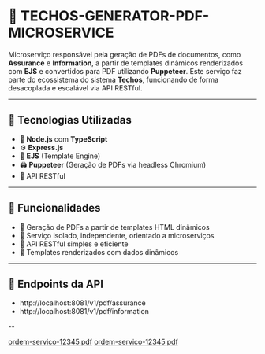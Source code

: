 # 🧾 TECHOS-GENERATOR-PDF-MICROSERVICE

Microserviço responsável pela geração de PDFs de documentos, como **Assurance** e **Information**, a partir de templates dinâmicos renderizados com **EJS** e convertidos para PDF utilizando **Puppeteer**. Este serviço faz parte do ecossistema do sistema **Techos**, funcionando de forma desacoplada e escalável via API RESTful.

---

## 🚀 Tecnologias Utilizadas

- 🚀 **Node.js** com **TypeScript**
- ⚙️ **Express.js**
- 📄 **EJS** (Template Engine)
- 🖨️ **Puppeteer** (Geração de PDFs via headless Chromium)
- 🔗 API RESTful

---

## 📄 Funcionalidades

- 🔸 Geração de PDFs a partir de templates HTML dinâmicos
- 🔸 Serviço isolado, independente, orientado a microserviços
- 🔸 API RESTful simples e eficiente
- 🔸 Templates renderizados com dados dinâmicos

---

## 🔗 Endpoints da API

- http://localhost:8081/v1/pdf/assurance
- http://localhost:8081/v1/pdf/information

--

[ordem-servico-12345.pdf](https://github.com/user-attachments/files/20749313/ordem-servico-12345.pdf)
[ordem-servico-12345.pdf](https://github.com/user-attachments/files/20749314/ordem-servico-12345.pdf)


